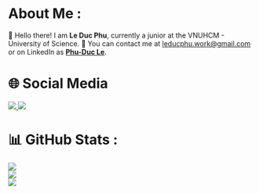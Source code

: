 #  About Me :
👋 Hello there! I am **Le Duc Phu**, currently a junior at the VNUHCM - University of Science.
📘 You can contact me at leducphu.work@gmail.com or on LinkedIn as [**Phu-Duc Le**](https://www.linkedin.com/in/ducphu269/).

# 🌐 Social Media
<a href="https://www.facebook.com/LeDucPhu537/">
  <img src="https://img.shields.io/badge/Facebook-%231877F2.svg?logo=Facebook&logoColor=white" />
</a>

<a href="https://www.linkedin.com/in/ducphu269/">
  <img src="https://img.shields.io/badge/LinkedIn-%230077B5.svg?logo=linkedin&logoColor=white" />
</a>

# 📊 GitHub Stats :
![](https://github-readme-stats.vercel.app/api?username=dphu2609&theme=synthwave&hide_border=false&include_all_commits=false&count_private=false)<br/>
![](https://github-readme-streak-stats.herokuapp.com/?user=dphu2609&theme=synthwave&hide_border=false)<br/>
![](https://github-readme-stats.vercel.app/api/top-langs/?username=dphu2609&theme=synthwave&hide_border=false&include_all_commits=false&count_private=false&layout=compact)
